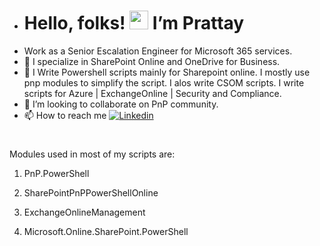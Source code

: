 - # Hello, folks! <img src="https://raw.githubusercontent.com/MartinHeinz/MartinHeinz/master/wave.gif" width="30px">  I’m Prattay 
- Work as a Senior Escalation Engineer for Microsoft 365 services.
- 👀 I specialize in SharePoint Online and OneDrive for Business.
- 🌱 I Write Powershell scripts mainly for Sharepoint online. I mostly use pnp modules to simplify the script. I alos write CSOM scripts. I write scripts for Azure | ExchangeOnline | Security and Compliance.
- 💞️ I’m looking to collaborate on PnP community. 
- 📫 How to reach me
[![Linkedin](https://i.stack.imgur.com/gVE0j.png)](https://www.linkedin.com/in/aman-das-6b62323b/)


#
Modules used in most of my scripts are:

1. PnP.PowerShell

2. SharePointPnPPowerShellOnline

3. ExchangeOnlineManagement

4. Microsoft.Online.SharePoint.PowerShell


<!---
prattay56/prattay56 is a ✨ special ✨ repository because its `README.md` (this file) appears on your GitHub profile.
You can click the Preview link to take a look at your changes.
--->
